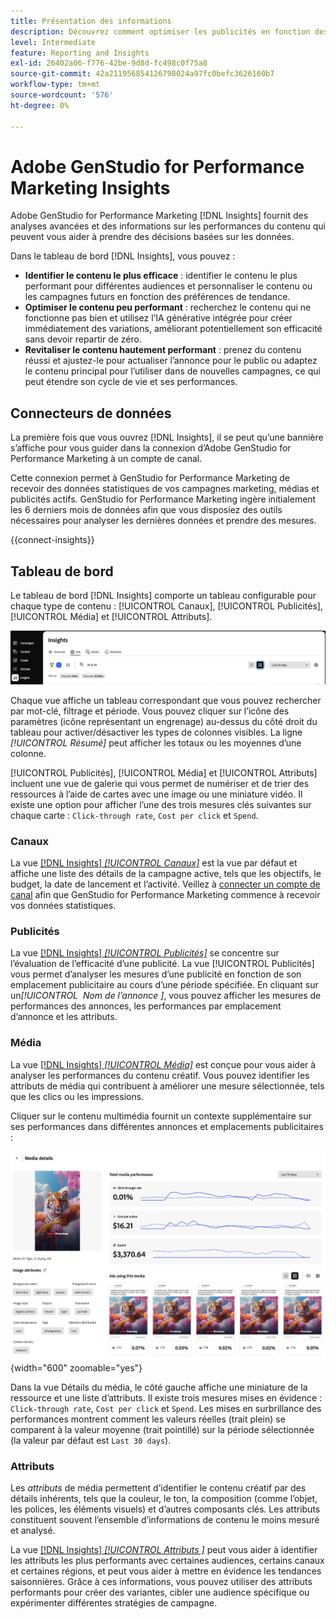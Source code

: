 ```yaml
---
title: Présentation des informations
description: Découvrez comment optimiser les publicités en fonction des mesures de performances du contenu en temps réel.
level: Intermediate
feature: Reporting and Insights
exl-id: 26402a06-f776-42be-9d8d-fc498c0f75a8
source-git-commit: 42a211956854126798024a97fc0befc3626160b7
workflow-type: tm+mt
source-wordcount: '576'
ht-degree: 0%

---
```


# Adobe GenStudio for Performance Marketing Insights

Adobe GenStudio for Performance Marketing [!DNL Insights] fournit des analyses avancées et des informations sur les performances du contenu qui peuvent vous aider à prendre des décisions basées sur les données.

Dans le tableau de bord [!DNL Insights], vous pouvez :

- **Identifier le contenu le plus efficace** : identifier le contenu le plus performant pour différentes audiences et personnaliser le contenu ou les campagnes futurs en fonction des préférences de tendance.
- **Optimiser le contenu peu performant** : recherchez le contenu qui ne fonctionne pas bien et utilisez l’IA générative intégrée pour créer immédiatement des variations, améliorant potentiellement son efficacité sans devoir repartir de zéro.
- **Revitaliser le contenu hautement performant** : prenez du contenu réussi et ajustez-le pour actualiser l’annonce pour le public ou adaptez le contenu principal pour l’utiliser dans de nouvelles campagnes, ce qui peut étendre son cycle de vie et ses performances.

## Connecteurs de données

La première fois que vous ouvrez [!DNL Insights], il se peut qu’une bannière s’affiche pour vous guider dans la connexion d’Adobe GenStudio for Performance Marketing à un compte de canal.

Cette connexion permet à GenStudio for Performance Marketing de recevoir des données statistiques de vos campagnes marketing, médias et publicités actifs. GenStudio for Performance Marketing ingère initialement les 6 derniers mois de données afin que vous disposiez des outils nécessaires pour analyser les dernières données et prendre des mesures.

{{connect-insights}}

## Tableau de bord

Le tableau de bord [!DNL Insights] comporte un tableau configurable pour chaque type de contenu : [!UICONTROL Canaux], [!UICONTROL Publicités], [!UICONTROL Média] et [!UICONTROL Attributs].

![[!DNL Insights] le tableau de bord &#x200B;](/help/assets/insights-dashboard.png)

Chaque vue affiche un tableau correspondant que vous pouvez rechercher par mot-clé, filtrage et période. Vous pouvez cliquer sur l’icône des paramètres (icône représentant un engrenage) au-dessus du côté droit du tableau pour activer/désactiver les types de colonnes visibles. La ligne _[!UICONTROL Résumé]_ peut afficher les totaux ou les moyennes d’une colonne.

[!UICONTROL Publicités], [!UICONTROL Média] et [!UICONTROL Attributs] incluent une vue de galerie qui vous permet de numériser et de trier des ressources à l’aide de cartes avec une image ou une miniature vidéo. Il existe une option pour afficher l’une des trois mesures clés suivantes sur chaque carte : `Click-through rate`, `Cost per click` et `Spend`.

### Canaux

La vue [[!DNL Insights] _[!UICONTROL Canaux &#x200B;]_](channels.md) est la vue par défaut et affiche une liste des détails de la campagne active, tels que les objectifs, le budget, la date de lancement et l’activité. Veillez à [connecter un compte de canal](/help/user-guide/connectors/connect-channel.md) afin que GenStudio for Performance Marketing commence à recevoir vos données statistiques.

### Publicités

La vue [[!DNL Insights] _[!UICONTROL Publicités &#x200B;]_](ads.md) se concentre sur l’évaluation de l’efficacité d’une publicité. La vue [!UICONTROL Publicités] vous permet d’analyser les mesures d’une publicité en fonction de son emplacement publicitaire au cours d’une période spécifiée. En cliquant sur un&#x200B;_[!UICONTROL &#x200B; Nom de l’annonce &#x200B;]_, vous pouvez afficher les mesures de performances des annonces, les performances par emplacement d’annonce et les attributs.

### Média

La vue [[!DNL Insights] _[!UICONTROL Média &#x200B;]_](media.md) est conçue pour vous aider à analyser les performances du contenu créatif. Vous pouvez identifier les attributs de média qui contribuent à améliorer une mesure sélectionnée, tels que les clics ou les impressions.

Cliquer sur le contenu multimédia fournit un contexte supplémentaire sur ses performances dans différentes annonces et emplacements publicitaires :

![Détails du média](/help/assets/insights-media-details.png){width="600" zoomable="yes"}

Dans la vue Détails du média, le côté gauche affiche une miniature de la ressource et une liste d’attributs. Il existe trois mesures mises en évidence : `Click-through rate`, `Cost per click` et `Spend`. Les mises en surbrillance des performances montrent comment les valeurs réelles (trait plein) se comparent à la valeur moyenne (trait pointillé) sur la période sélectionnée (la valeur par défaut est `Last 30 days`).

### Attributs

Les _attributs_ de média permettent d’identifier le contenu créatif par des détails inhérents, tels que la couleur, le ton, la composition (comme l’objet, les polices, les éléments visuels) et d’autres composants clés. Les attributs constituent souvent l’ensemble d’informations de contenu le moins mesuré et analysé.

La vue [[!DNL Insights] _[!UICONTROL Attributs &#x200B;]_](attributes.md) peut vous aider à identifier les attributs les plus performants avec certaines audiences, certains canaux et certaines régions, et peut vous aider à mettre en évidence les tendances saisonnières. Grâce à ces informations, vous pouvez utiliser des attributs performants pour créer des variantes, cibler une audience spécifique ou expérimenter différentes stratégies de campagne.
